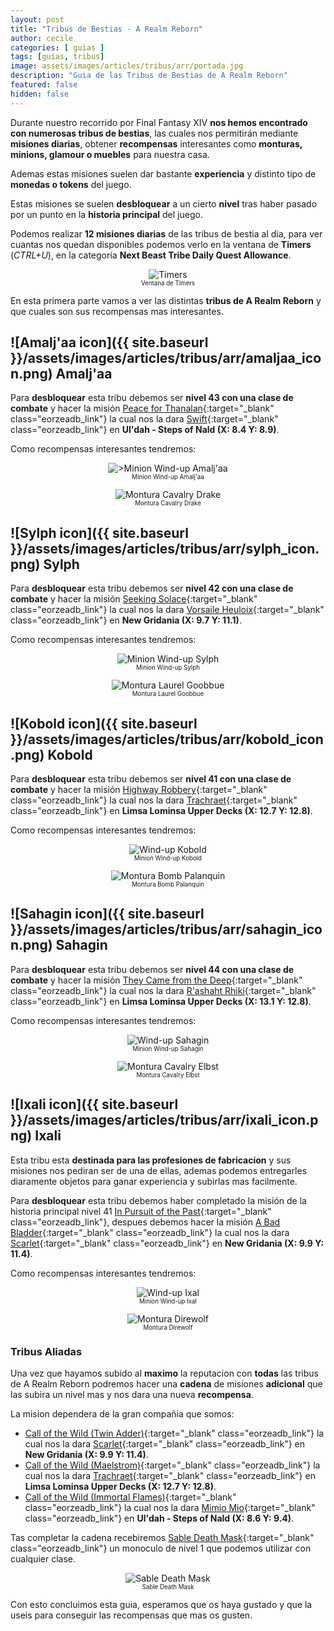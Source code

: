 ```yaml
---
layout: post
title: "Tribus de Bestias - A Realm Reborn"
author: cecile
categories: [ guías ]
tags: [guías, tribus]
image: assets/images/articles/tribus/arr/portada.jpg
description: "Guia de las Tribus de Bestias de A Realm Reborn"
featured: false
hidden: false
---
```


Durante nuestro recorrido por Final Fantasy XIV **nos hemos encontrado con numerosas tribus de bestias**, las cuales nos permitirán mediante **misiones diarias**, obtener **recompensas** interesantes como **monturas, minions, glamour o muebles** para nuestra casa.

Ademas estas misiones suelen dar bastante **experiencia** y distinto tipo de **monedas o tokens** del juego.

Estas misiones se suelen **desbloquear** a un cierto **nivel** tras haber pasado por un punto en la **historia principal** del juego.

Podemos realizar **12 misiones diarias** de las tribus de bestia al dia, para ver cuantas nos quedan disponibles podemos verlo en la ventana de **Timers** (*CTRL+U*), en la categoría **Next Beast Tribe Daily Quest Allowance**.

<p align="center"><img src="{{ site.baseurl }}/assets/images/articles/tribus/arr/timers.jpg" alt="Timers">
<br/>
<sub><sup>Ventana de Timers</sup></sub></p>

En esta primera parte vamos a ver las distintas **tribus de A Realm Reborn** y que cuales son sus recompensas mas interesantes.

## ![Amalj'aa icon]({{ site.baseurl }}/assets/images/articles/tribus/arr/amaljaa_icon.png) Amalj'aa

Para **desbloquear** esta tribu debemos ser **nivel 43 con una clase de combate** y hacer la misión [Peace for Thanalan](https://eu.finalfantasyxiv.com/lodestone/playguide/db/quest/d9069dea4a7/){:target="_blank" class="eorzeadb_link"} la cual nos la dara [Swift](https://eu.finalfantasyxiv.com/lodestone/playguide/db/npc/npc/e201100500b/){:target="_blank" class="eorzeadb_link"} en **Ul'dah - Steps of Nald (X: 8.4 Y: 8.9)**.

Como recompensas interesantes tendremos:

<p align="center"><img src="{{ site.baseurl }}/assets/images/articles/tribus/arr/wind-up-amaljaa.jpg" alt=">Minion Wind-up Amalj'aa">
<br/>
<sub><sup>Minion Wind-up Amalj'aa</sup></sub></p>

<p align="center"><img src="{{ site.baseurl }}/assets/images/articles/tribus/arr/cavalry_drake.jpg" alt="Montura Cavalry Drake">
<br/>
<sub><sup>Montura Cavalry Drake</sup></sub></p>

## ![Sylph icon]({{ site.baseurl }}/assets/images/articles/tribus/arr/sylph_icon.png) Sylph

Para **desbloquear** esta tribu debemos ser **nivel 42 con una clase de combate** y hacer la misión [Seeking Solace](https://eu.finalfantasyxiv.com/lodestone/playguide/db/quest/4d62c9f19ee/){:target="_blank" class="eorzeadb_link"} la cual nos la dara [Vorsaile Heuloix](https://eu.finalfantasyxiv.com/lodestone/playguide/db/npc/npc/dc5622e5466/){:target="_blank" class="eorzeadb_link"} en **New Gridania (X: 9.7 Y: 11.1)**.

Como recompensas interesantes tendremos:

<p align="center"><img src="{{ site.baseurl }}/assets/images/articles/tribus/arr/wind-up-sylph.jpg" alt="Minion Wind-up Sylph">
<br/>
<sub><sup>Minion Wind-up Sylph</sup></sub></p>

<p align="center"><img src="{{ site.baseurl }}/assets/images/articles/tribus/arr/laurel_goobbue.jpg" alt="Montura Laurel Goobbue">
<br/>
<sub><sup>Montura Laurel Goobbue</sup></sub></p>

## ![Kobold icon]({{ site.baseurl }}/assets/images/articles/tribus/arr/kobold_icon.png) Kobold

Para **desbloquear** esta tribu debemos ser **nivel 41 con una clase de combate** y hacer la misión [Highway Robbery](https://eu.finalfantasyxiv.com/lodestone/playguide/db/quest/bca74d2c86b/){:target="_blank" class="eorzeadb_link"} la cual nos la dara [Trachraet](https://eu.finalfantasyxiv.com/lodestone/playguide/db/npc/npc/f20c58e0588/){:target="_blank" class="eorzeadb_link"} en **Limsa Lominsa Upper Decks (X: 12.7 Y: 12.8)**.

Como recompensas interesantes tendremos:

<p align="center"><img src="{{ site.baseurl }}/assets/images/articles/tribus/arr/wind-up-kobold.jpg" alt="Wind-up Kobold">
<br/>
<sub><sup>Minion Wind-up Kobold</sup></sub></p>

<p align="center"><img src="{{ site.baseurl }}/assets/images/articles/tribus/arr/bomb_palanquin.jpg" alt="Montura Bomb Palanquin">
<br/>
<sub><sup>Montura Bomb Palanquin</sup></sub></p>

## ![Sahagin icon]({{ site.baseurl }}/assets/images/articles/tribus/arr/sahagin_icon.png) Sahagin

Para **desbloquear** esta tribu debemos ser **nivel 44 con una clase de combate** y hacer la misión [They Came from the Deep](https://eu.finalfantasyxiv.com/lodestone/playguide/db/quest/f6cfe116e17/){:target="_blank" class="eorzeadb_link"} la cual nos la dara [R'ashaht Rhiki](https://eu.finalfantasyxiv.com/lodestone/playguide/db/npc/npc/18feb495b80/){:target="_blank" class="eorzeadb_link"} en **Limsa Lominsa Upper Decks (X: 13.1 Y: 12.8)**.

Como recompensas interesantes tendremos:

<p align="center"><img src="{{ site.baseurl }}/assets/images/articles/tribus/arr/wind-up-sahagin.jpg" alt="Wind-up Sahagin">
<br/>
<sub><sup>Minion Wind-up Sahagin</sup></sub></p>

<p align="center"><img src="{{ site.baseurl }}/assets/images/articles/tribus/arr/cavalry_elbst.jpg" alt="Montura Cavalry Elbst">
<br/>
<sub><sup>Montura Cavalry Elbst</sup></sub></p>

## ![Ixali icon]({{ site.baseurl }}/assets/images/articles/tribus/arr/ixali_icon.png) Ixali

Esta tribu esta **destinada para las profesiones de fabricacion** y sus misiones nos pediran ser de una de ellas, ademas podemos entregarles diaramente objetos para ganar experiencia y subirlas mas facilmente.

Para **desbloquear** esta tribu debemos haber completado la misión de la historia principal nivel 41 [In Pursuit of the Past](https://eu.finalfantasyxiv.com/lodestone/playguide/db/quest/4bb6ef83f13/){:target="_blank" class="eorzeadb_link"}, despues debemos hacer la misión [A Bad Bladder](https://eu.finalfantasyxiv.com/lodestone/playguide/db/quest/01301d14ffd/){:target="_blank" class="eorzeadb_link"} la cual nos la dara [Scarlet](https://eu.finalfantasyxiv.com/lodestone/playguide/db/npc/npc/dbaf4b4266d/){:target="_blank" class="eorzeadb_link"} en **New Gridania (X: 9.9 Y: 11.4)**.

Como recompensas interesantes tendremos:

<p align="center"><img src="{{ site.baseurl }}/assets/images/articles/tribus/arr/wind-up-ixal.jpg" alt="Wind-up Ixal">
<br/>
<sub><sup>Minion Wind-up Ixal</sup></sub></p>

<p align="center"><img src="{{ site.baseurl }}/assets/images/articles/tribus/arr/direwolf.jpg" alt="Montura Direwolf">
<br/>
<sub><sup>Montura Direwolf</sup></sub></p>

### Tribus Aliadas

Una vez que hayamos subido al **maximo** la reputacion con **todas** las tribus de A Realm Reborn podremos hacer una **cadena** de misiones **adicional** que las subira un nivel mas y nos dara una nueva **recompensa**.

La mision dependera de la gran compañia que somos:
- [Call of the Wild (Twin Adder)](https://eu.finalfantasyxiv.com/lodestone/playguide/db/quest/02faba28de8/){:target="_blank" class="eorzeadb_link"} la cual nos la dara [Scarlet](https://eu.finalfantasyxiv.com/lodestone/playguide/db/npc/npc/dbaf4b4266d/){:target="_blank" class="eorzeadb_link"} en **New Gridania (X: 9.9 Y: 11.4)**.
- [Call of the Wild (Maelstrom)](https://eu.finalfantasyxiv.com/lodestone/playguide/db/quest/0c0decb9475/){:target="_blank" class="eorzeadb_link"} la cual nos la dara [Trachraet](https://eu.finalfantasyxiv.com/lodestone/playguide/db/npc/npc/f20c58e0588/){:target="_blank" class="eorzeadb_link"} en **Limsa Lominsa Upper Decks (X: 12.7 Y: 12.8)**.
- [Call of the Wild (Immortal Flames)](https://eu.finalfantasyxiv.com/lodestone/playguide/db/quest/82925dd3445/){:target="_blank" class="eorzeadb_link"} la cual nos la dara [Mimio Mio](https://eu.finalfantasyxiv.com/lodestone/playguide/db/npc/npc/40a4d11f039/){:target="_blank" class="eorzeadb_link"} en **Ul'dah - Steps of Nald (X: 8.6 Y: 9.4)**.

Tas completar la cadena recebiremos [Sable Death Mask](https://na.finalfantasyxiv.com/lodestone/playguide/db/item/9713a7ead50){:target="_blank" class="eorzeadb_link"} un monoculo de nivel 1 que podemos utilizar con cualquier clase.

<p align="center"><img src="{{ site.baseurl }}/assets/images/articles/tribus/arr/sable_death_mask.jpg" alt="Sable Death Mask">
<br/>
<sub><sup>Sable Death Mask</sup></sub></p>

Con esto concluimos esta guia, esperamos que os haya gustado y que la useis para conseguir las recompensas que mas os gusten.